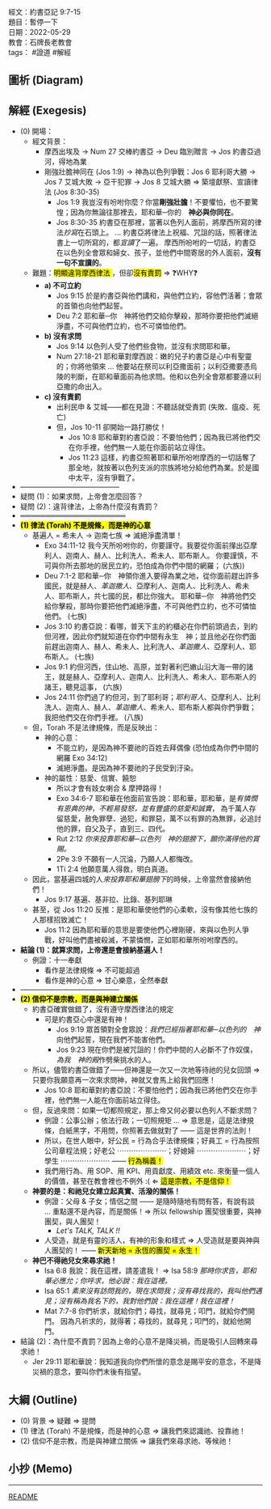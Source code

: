 經文：約書亞記 9:7-15  
題目：暫停一下  
日期：2022-05-29  
教會：石牌長老教會  
tags： #證道  #解經  

## 圖析 (Diagram)

## 解經 (Exegesis)
- (0) 開場：
	- 經文背景：
		- 摩西出埃及 → Num 27 交棒約書亞 → Deu 臨別贈言 → Jos 約書亞過河，得地為業
		- 剛強壯膽神同在 (Jos 1:9) → 神為以色列爭戰：Jos 6 耶利哥大勝 → Jos 7 艾城大敗 → 亞干犯罪 → Jos 8 艾城大勝 ⇒ 築壇獻祭、宣讀律法 (Jos 8:30-35)
			- Jos 1:9 我豈沒有吩咐你麼？你當**剛強壯膽**！不要懼怕，也不要驚惶；因為你無論往那裡去，耶和華─你的　**神必與你同在**。 
			- Jos 8:30-35  約書亞在那裡，當著以色列人面前，將摩西所寫的律法*抄寫*在石頭上。 ... 約書亞將律法上祝福、咒詛的話，照著律法書上一切所寫的，都*宣讀*了一遍。 摩西所吩咐的一切話，約書亞在以色列全會眾和婦女、孩子，並他們中間寄居的外人面前，**沒有一句不宣讀的**。 
	- 難題：<mark>明顯違背摩西律法 </mark>，但卻<mark>沒有責罰</mark> ⇒ ❓WHY❓
		- **a) 不可立約**
			- Jos 9:15 於是約書亞與他們講和，與他們立約，容他們活著；會眾的首領也向他們起誓。 
			- Deu 7:2 耶和華─你　神將他們交給你擊殺，那時你要把他們滅絕淨盡，不可與他們立約，也不可憐恤他們。 
		- **b) 沒有求問**
			- Jos 9:14 以色列人受了他們些食物，並沒有求問耶和華。 
			- Num 27:18-21 耶和華對摩西說：嫩的兒子約書亞是心中有聖靈的；你將他領來 ... 他要站在祭司以利亞撒面前；以利亞撒要憑烏陵的判斷，在耶和華面前為他求問。他和以色列全會眾都要遵以利亞撒的命出入。 
		- **c) 沒有責罰**
			- 出利民申 & 艾城——都在見證：不聽話就受責罰 (失敗、瘟疫、死亡)
			- 但，Jos 10-11 卻開始一路打勝仗！
				- Jos 10:8 耶和華對約書亞說：不要怕他們；因為我已將他們交在你手裡，他們無一人能在你面前站立得住。 
				- Jos 11:23 這樣，約書亞照著耶和華所吩咐摩西的一切話奪了那全地，就按著以色列支派的宗族將地分給他們為業。於是國中太平，沒有爭戰了。 
- ——————————————
- 疑問 (1)：如果求問，上帝會怎麼回答？
- 疑問 (2)：違背律法，上帝為什麼沒有責罰？
- ═════════════════════
- <mark>**(1) 律法 (Torah) 不是規條，而是神的心意**</mark>
	- 基遍人 = 希未人 -> 迦南七族 => 滅絕淨盡清單！
		- Exo 34:11-12 我今天所吩咐你的，你要謹守。我要從你面前攆出亞摩利人、迦南人、赫人、比利洗人、希未人、耶布斯人。 你要謹慎，不可與你所去那地的居民立約，恐怕成為你們中間的網羅； (六族))
		- Deu 7:1-2 耶和華─你　神領你進入要得為業之地，從你面前趕出許多國民，就是赫人、*革迦撒人*、亞摩利人、迦南人、比利洗人、希未人、耶布斯人，共七國的民，都比你強大。 耶和華─你　神將他們交給你擊殺，那時你要把他們滅絕淨盡，不可與他們立約，也不可憐恤他們。 (七族)
		- Jos 3:10 約書亞說：看哪，普天下主的約櫃必在你們前頭過去，到約但河裡，因此你們就知道在你們中間有永生　神；並且他必在你們面前趕出迦南人、赫人、希未人、比利洗人、*革迦撒人*、亞摩利人、耶布斯人。 (七族)
		- Jos 9:1 約但河西，住山地、高原，並對著利巴嫩山沿大海一帶的諸王，就是赫人、亞摩利人、迦南人、比利洗人、希未人、耶布斯人的諸王，聽見這事， (六族)
		- Jos 24:11 你們過了約但河，到了耶利哥；*耶利哥人*、亞摩利人、比利洗人、迦南人、赫人、*革迦撒人*、希未人、耶布斯人都與你們爭戰；我把他們交在你們手裡。 (八族)
	- 但，Torah 不是法律規條，而是反映出：
		- 神的心意：
			- 不能立約，是因為神不要祂的百姓去拜偶像 (恐怕成為你們中間的網羅 Exo 34:12)
			- 滅絕淨盡。是因為神不要祂的子民受到汙染。
		- 神的屬性：慈愛、信實、饒恕
			- 所以才會有妓女喇合 & 摩押路得！
			- Exo 34:6-7 耶和華在他面前宣告說：耶和華，耶和華，是*有憐憫有恩典的神，不輕易發怒，並有豐盛的慈愛和誠實*， 為千萬人存留慈愛，赦免罪孽、過犯，和罪惡，萬不以有罪的為無罪，必追討他的罪，自父及子，直到三、四代。 
			- Rut 2:12 *你來投靠耶和華─以色列　神的翅膀下，願你滿得他的賞賜。* 
			- 2Pe 3:9 不願有一人沉淪，乃願人人都悔改。 
			- 1Ti 2:4 他願意萬人得救，明白真道。 
	- 因此，當基遍四城的人*來投靠耶和華翅膀下*的時候，上帝當然會接納他們！
		- Jos 9:17 基遍、基非拉、比錄、基列耶琳
	- 甚至，從 Jos 11:20 反推：是耶和華使他們的心柔軟，沒有像其他七族的人那樣招致滅亡！
		- Jos 11:2 因為耶和華的意思是要使他們心裡剛硬，來與以色列人爭戰，好叫他們盡被殺滅，不蒙憐憫，正如耶和華所吩咐摩西的。 
- **結論 (1)：就算求問，上帝還是會接納基遍人！**
	- 例證：十一奉獻
		- 看作是法律規條 ⇒ 不可能超過
		- 看作是神的心意 ⇒ 甘心樂意，全然奉獻
- ——————————————
- <mark>**(2) 信仰不是宗教，而是與神建立關係**</mark>
	- 約書亞確實做錯了，沒有遵守摩西律法的規定
		- 可是約書亞心中還是有神！
			- Jos 9:19 眾首領對全會眾說：*我們已經指著耶和華─以色列的　神*向他們起誓，現在我們不能害他們。 
			- Jos 9:23 現在你們是被咒詛的！你們中間的人必斷不了作奴僕，*為我　神的殿*作劈柴挑水的人。 
	- 所以，儘管約書亞做錯了——但神還是一次又一次地等待祂的兒女回頭 ⇒ 只要你我願意再一次來求問神，神就又會馬上給我們回應！
		- Jos 10:8 耶和華對約書亞說：不要怕他們；因為我已將他們交在你手裡，他們無一人能在你面前站立得住。 
	- 但，反過來問：如果一切都照規定，那上帝又何必要以色列人不斷求問？
		- 例證：公事公辦；依法行政；一切照規矩 ... ⇒ 意思是，這是法律規條，白紙黑字，不用問，你照著去做就對了 —— 這是世界的法則！
		- 所以，在世人眼中，好公民 = 行為合乎法律規條；好員工 = 行為按照公司章程法規；好老公 ⋯⋯⋯⋯⋯⋯⋯；好媳婦 ⋯⋯⋯⋯⋯⋯⋯；好學生 ⋯⋯⋯⋯⋯⋯⋯ —— <mark>行為稱義！</mark>
		- 我們用行為、用 SOP、用 KPI、用貢獻度、用績效 etc. 來衡量一個人的價值，甚至在教會裡也不例外 :( ⇐ <mark>這是宗教，不是信仰！</mark>
	- **神要的是：和祂兒女建立起真實、活潑的關係！**
		- 例證：父母 & 子女；情侶之間 —— 是隨時隨地有問有答，有說有談 ... 重點還不是內容，而是關係！⇒ 所以 fellowship 團契很重要，與神團契，與人團契！
			- *Let's TALK, TALK !!*
		- 人受造，就是有靈的活人，有神的形象和樣式 ⇒ 人受造就是要與神與人團契的！ —— <mark>新天新地 = 永恆的團契 = 永生！</mark>
	- **神巴不得祂兒女來尋求祂！**
		- Isa 6:8 我說：我在這裡，請差遣我！  ⇒ Isa 58:9 *那時你求告，耶和華必應允；你呼求，他必說：我在這裡。* 
		- Isa 65:1 *素來沒有訪問我的，現在求問我；沒有尋找我的，我叫他們遇見；沒有稱為我名下的，我對他們說：我在這裡！我在這裡！* 
		- Mat 7:7-8 你們祈求，就給你們；尋找，就尋見；叩門，就給你們開門。 因為凡祈求的，就得著；尋找的，就尋見；叩門的，就給他開門。 
- 結論 (2)：為什麼不責罰？因為上帝的心意不是降災禍，而是吸引人回轉來尋求祂！
	- Jer 29:11 耶和華說：我知道我向你們所懷的意念是賜平安的意念，不是降災禍的意念，要叫你們末後有指望。 

## 大綱 (Outline)

- (0) 背景 ⇒ 疑難 ⇒ 提問
- (1) 律法 (Torah) 不是規條，而是神的心意 ⇒ 讓我們來認識祂、投靠祂！
- (2) 信仰不是宗教，而是與神建立關係 ⇒ 讓我們來尋求祂、等候祂！

## 小抄 (Memo)



---
[README](README.md)
